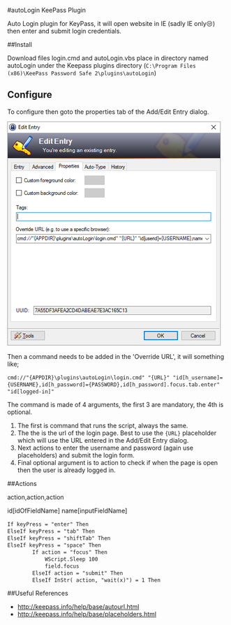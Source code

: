 #autoLogin KeePass Plugin

Auto Login plugin for KeyPass, it will open website in IE (sadly IE only:unamused:) then enter and submit login credentials.

##Install

Download files login.cmd and autoLogin.vbs place in directory named autoLogin under the Keepass plugins directory (`C:\Program Files (x86)\KeePass Password Safe 2\plugins\autoLogin`)

## Configure 

To configure then goto the properties tab of the Add/Edit Entry dialog.

![Edit Entery Properties](https://github.com/whamBamDev/autoLogin/raw/master/docs/images/KeePass-EditEntry-properties.png)

Then a command needs to be added in the 'Override URL', it will something like;

```
cmd://"{APPDIR}\plugins\autoLogin\login.cmd" "{URL}" "id[h_username]={USERNAME},id[h_password]={PASSWORD},id[h_password].focus.tab.enter" "id[logged-in]"
```

The command is made of 4 arguments, the first 3 are mandatory, the 4th is optional.

1. The first is command that runs the script, always the same.
2. The the is the url of the login page. Best to use the `{URL}` placeholder which will use the URL entered in the Add/Edit Entry dialog.
3. Next actions to enter the username and password (again use placeholders) and submit the login form.
4. Final optional argument is to action to check if when the page is open then the user is already logged in.

##Actions

action,action,action 

id[idOfFieldName]
name[inputFieldName] 

    If keyPress = "enter" Then
    ElseIf keyPress = "tab" Then
    ElseIf keyPress = "shiftTab" Then
    ElseIf keyPress = "space" Then
            If action = "focus" Then
                WScript.Sleep 100
                field.focus
            ElseIf action = "submit" Then
            ElseIf InStr( action, "wait(x)") = 1 Then


##Useful References

- http://keepass.info/help/base/autourl.html
- http://keepass.info/help/base/placeholders.html



